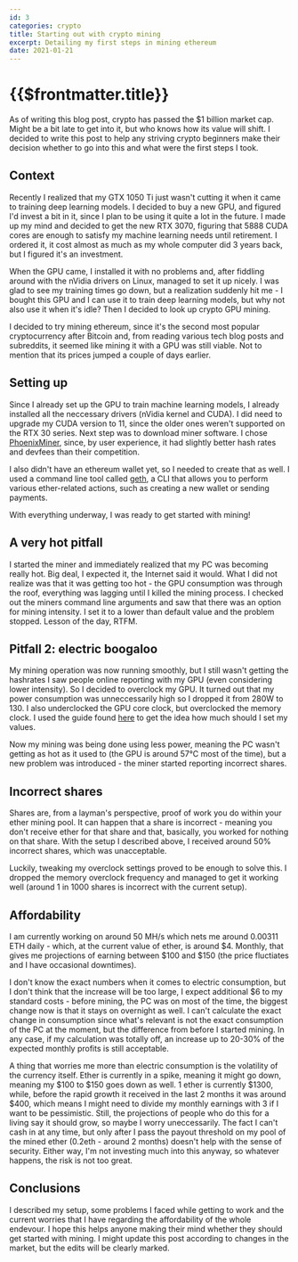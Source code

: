 ```yaml
---
id: 3
categories: crypto
title: Starting out with crypto mining
excerpt: Detailing my first steps in mining ethereum
date: 2021-01-21
---
```


# {{$frontmatter.title}}

As of writing this blog post, crypto has passed the $1 billion market cap.
Might be a bit late to get into it, but who knows how its value will shift. I
decided to write this post to help any striving crypto beginners make their
decision whether to go into this and what were the first steps I took.

## Context

Recently I realized that my GTX 1050 Ti just wasn't cutting it when it came to
training deep learning models. I decided to buy a new GPU, and figured I'd
invest a bit in it, since I plan to be using it quite a lot in the future. I
made up my mind and decided to get the new RTX 3070, figuring that 5888 CUDA
cores are enough to satisfy my machine learning needs until retirement. I
ordered it, it cost almost as much as my whole computer did 3 years back, but I
figured it's an investment.

When the GPU came, I installed it with no problems and, after fiddling around
with the nVidia drivers on Linux, managed to set it up nicely. I was glad to
see my training times go down, but a realization suddenly hit me - I bought
this GPU and I can use it to train deep learning models, but why not also use
it when it's idle? Then I decided to look up crypto GPU mining.

I decided to try mining ethereum, since it's the second most popular
cryptocurrency after Bitcoin and, from reading various tech blog posts and
subreddits, it seemed like mining it with a GPU was still viable. Not to
mention that its prices jumped a couple of days earlier.

## Setting up

Since I already set up the GPU to train machine learning models, I already
installed all the neccessary drivers (nVidia kernel and CUDA). I did need to
upgrade my CUDA version to 11, since the older ones weren't supported on the
RTX 30 series. Next step was to download miner software. I chose
[PhoenixMiner](https://phoenixminer.org/), since, by user experience, it had
slightly better hash rates and devfees than their competition.

I also didn't have an ethereum wallet yet, so I needed to create that as well.
I used a command line tool called [geth](https://geth.ethereum.org/), a CLI
that allows you to perform various ether-related actions, such as creating a
new wallet or sending payments.

With everything underway, I was ready to get started with mining!

## A very hot pitfall

I started the miner and immediately realized that my PC was becoming really
hot. Big deal, I expected it, the Internet said it would. What I did not
realize was that it was getting too hot - the GPU consumption was through the
roof, everything was lagging until I killed the mining process. I checked out
the miners command line arguments and saw that there was an option for mining
intensity. I set it to a lower than default value and the problem stopped.
Lesson of the day, RTFM.

## Pitfall 2: electric boogaloo

My mining operation was now running smoothly, but I still wasn't getting the
hashrates I saw people online reporting with my GPU (even considering lower
intensity). So I decided to overclock my GPU. It turned out that my power
consumption was unneccessarily high so I dropped it from 280W to 130. I also
underclocked the GPU core clock, but overclocked the memory clock. I used the
guide found
[here](https://www.nicehash.com/blog/post/nvidia-rtx-3000-series-overclocking-guide-to-increase-mining-profits)
to get the idea how much should I set my values.

Now my mining was being done using less power, meaning the PC wasn't getting as
hot as it used to (the GPU is around 57°C most of the time), but a new problem
was introduced - the miner started reporting incorrect shares.

## Incorrect shares

Shares are, from a layman's perspective, proof of work you do within your ether
mining pool. It can happen that a share is incorrect - meaning you don't
receive ether for that share and that, basically, you worked for nothing on
that share. With the setup I described above, I received around 50% incorrect
shares, which was unacceptable.

Luckily, tweaking my overclock settings proved to be enough to solve this. I
dropped the memory overclock frequency and managed to get it working well
(around 1 in 1000 shares is incorrect with the current setup).

## Affordability

I am currently working on around 50 MH/s which nets me around 0.00311 ETH
daily - which, at the current value of ether, is around $4. Monthly, that gives
me projections of earning between $100 and $150 (the price fluctiates and I
have occasional downtimes).

I don't know the exact numbers when it comes to electric consumption, but I
don't think that the increase will be too large, I expect additional $6 to my
standard costs - before mining, the PC was on most of the time, the biggest
change now is that it stays on overnight as well. I can't calculate the exact
change in consumption since what's relevant is not the exact consumption of the
PC at the moment, but the difference from before I started mining. In any case,
if my calculation was totally off, an increase up to 20-30% of the expected
monthly profits is still acceptable.

A thing that worries me more than electric consumption is the volatility of the
currency itself. Ether is currently in a spike, meaning it might go down,
meaning my $100 to $150 goes down as well. 1 ether is currently $1300, while,
before the rapid growth it received in the last 2 months it was around $400,
which means I might need to divide my monthly earnings with 3 if I want to be
pessimistic. Still, the projections of people who do this for a living say it
should grow, so maybe I worry uneccessarily. The fact I can't cash in at any
time, but only after I pass the payout threshold on my pool of the mined ether
(0.2eth - around 2 months) doesn't help with the sense of security. Either way,
I'm not investing much into this anyway, so whatever happens, the risk is not
too great.

## Conclusions

I described my setup, some problems I faced while getting to work and the
current worries that I have regarding the affordability of the whole endevour.
I hope this helps anyone making their mind whether they should get started with
mining. I might update this post according to changes in the market, but the
edits will be clearly marked.

<disqus />

